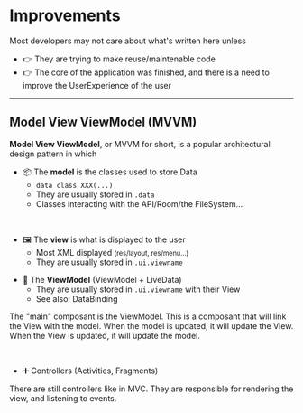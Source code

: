 # Improvements

<div class="row row-cols-md-2"><div>

Most developers may not care about what's written here unless

* 👉 They are trying to make reuse/maintenable code
* 👉 The core of the application was finished, and there is a need to improve the UserExperience of the user
</div><div>
</div></div>

<hr class="sep-both">

## Model View ViewModel (MVVM)

<div class="row row-cols-md-2"><div>

**Model View ViewModel**, or MVVM for short, is a popular architectural design pattern in which

* 📦 The **model** is the classes used to store Data
  * `data class XXX(...)`
  * They are usually stored in `.data`
  * Classes interacting with the API/Room/the FileSystem...

<br>

* 🖼️ The **view** is what is displayed to the user
  * Most XML displayed <small>(res/layout, res/menu...)</small>
  * They are usually stored in `.ui.viewname`
</div><div>

* 💍 The **ViewModel** (ViewModel + LiveData)
  * They are usually stored in `.ui.viewname` with their View
  * See also: DataBinding

The "main" composant is the ViewModel. This is a composant that will link the View with the model. When the model is updated, it will update the View. When the View is updated, it will update the model.

<br>

* ➕ Controllers (Activities, Fragments)

There are still controllers like in MVC. They are responsible for rendering the view, and listening to events.
</div></div>